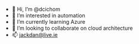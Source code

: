 - 👋 Hi, I’m @dcichom
- 👀 I’m interested in automation
- 🌱 I’m currently learning Azure
- 💞️ I’m looking to collaborate on cloud architecture
- 📫 jackdan@live.ie

<!---
dcichom/dcichom is a ✨ special ✨ repository because its `README.md` (this file) appears on your GitHub profile.
You can click the Preview link to take a look at your changes.
--->
